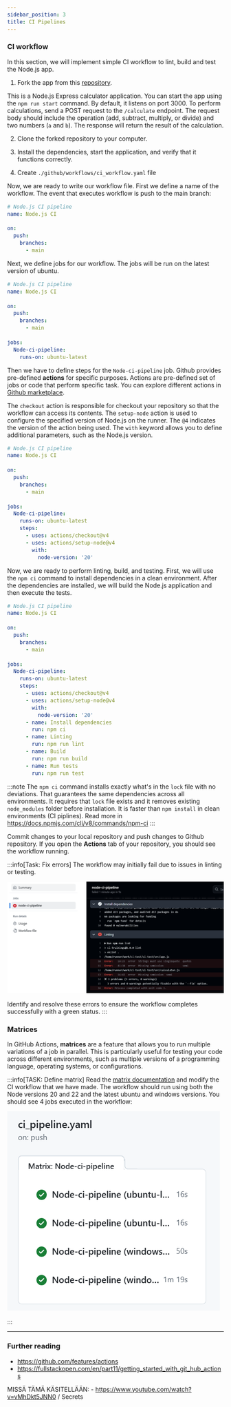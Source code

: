 ```yaml
---
sidebar_position: 3
title: CI Pipelines
---
```


### CI workflow

In this section, we will implement simple CI workflow to lint, build and test the Node.js app. 

1. Fork the app from this [repository](https://github.com/juhahinkula/ci-training.git).

This is a Node.js Express calculator application. You can start the app using the `npm run start` command. By default, it listens on port 3000. To perform calculations, send a POST request to the `/calculate` endpoint. The request body should include the operation (add, subtract, multiply, or divide) and two numbers (`a` and `b`). The response will return the result of the calculation.

2. Clone the forked repository to your computer.

3. Install the dependencies, start the application, and verify that it functions correctly.

4. Create `./github/workflows/ci_workflow.yaml` file

Now, we are ready to write our workflow file. First we define a name of the workflow. The event that executes workflow is push to the main branch:

```yaml
# Node.js CI pipeline
name: Node.js CI

on:
  push:
    branches:
      - main
```
Next, we define jobs for our workflow. The jobs will be run on the latest version of ubuntu.
```yaml
# Node.js CI pipeline
name: Node.js CI

on:
  push:
    branches:
      - main

jobs:
  Node-ci-pipeline:
    runs-on: ubuntu-latest
```
Then we have to define steps for the `Node-ci-pipeline` job. Github provides pre-defined **actions** for specific purposes. Actions are pre-defined set of jobs or code that perform specific task. You can explore different actions in [Github marketplace](https://github.com/marketplace?type=actions).

The `checkout` action is responsible for checkout your repository so that the workflow can access its contents. The `setup-node` action is used to configure the specified version of Node.js on the runner. The `@4` indicates the version of the action being used. The `with` keyword allows you to define additional parameters, such as the Node.js version.

```yaml
# Node.js CI pipeline
name: Node.js CI

on:
  push:
    branches:
      - main

jobs:
  Node-ci-pipeline:
    runs-on: ubuntu-latest
    steps:
      - uses: actions/checkout@v4
      - uses: actions/setup-node@v4
        with: 
          node-version: '20'

```
Now, we are ready to perform linting, build, and testing. First, we will use the `npm ci` command to install dependencies in a clean environment. After the dependencies are installed, we will build the Node.js application and then execute the tests.
```yaml
# Node.js CI pipeline
name: Node.js CI

on:
  push:
    branches:
      - main

jobs:
  Node-ci-pipeline:
    runs-on: ubuntu-latest
    steps:
      - uses: actions/checkout@v4
      - uses: actions/setup-node@v4
        with: 
          node-version: '20'
      - name: Install dependencies
        run: npm ci
      - name: Linting
        run: npm run lint
      - name: Build
        run: npm run build
      - name: Run tests
        run: npm run test
```
:::note
 The `npm ci` command installs exactly what's in the `lock` file with no deviations. That guarantees the same dependencies across all environments. It requires that `lock` file exists and it removes existing `node_modules` folder before installation. It is faster than `npm install` in clean environments (CI piplines). Read more in https://docs.npmjs.com/cli/v8/commands/npm-ci
:::

Commit changes to your local repository and push changes to Github repository. If you open the **Actions** tab of your repository, you should see the workflow running.

:::info[Task: Fix errors]
The workflow may initially fail due to issues in linting or testing. 

![Linting errors](./img/linter_errors.png)

Identify and resolve these errors to ensure the workflow completes successfully with a green status.
:::

### Matrices

In GitHub Actions, **matrices** are a feature that allows you to run multiple variations of a job in parallel. This is particularly useful for testing your code across different environments, such as multiple versions of a programming language, operating systems, or configurations.

:::info[TASK: Define matrix]
Read the [matrix documentation](https://docs.github.com/en/actions/writing-workflows/choosing-what-your-workflow-does/running-variations-of-jobs-in-a-workflow) and modify the CI workflow that we have made. The workflow should run using both the Node versions 20 and 22 and the latest ubuntu and windows versions. You should see 4 jobs executed in the workflow:

![Worflow matrix](./img//matrix.png)

:::

---
### Further reading
- https://github.com/features/actions
- https://fullstackopen.com/en/part11/getting_started_with_git_hub_actions


MISSÄ TÄMÄ KÄSITELLÄÄN: - https://www.youtube.com/watch?v=vMhDkt5JNN0 / Secrets
